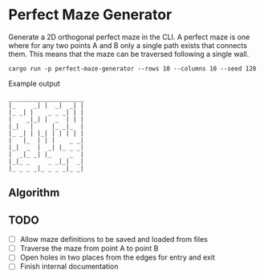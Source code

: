 # Perfect Maze Generator

Generate a 2D orthogonal perfect maze in the CLI. A perfect maze is one where for any
two points A and B only a single path exists that connects them. This means that the 
maze can be traversed following a single wall.

``` shell
cargo run -p perfect-maze-generator --rows 10 --columns 10 --seed 128
```

Example output
``` text
_____________________
|_     _| |  _|  _| |
|_ _| |    _ _ _| | |
|    _|_| |  _  | | |
|_|   |     |_ _|_  |
|_ _| | |_| | | | | |
|   |_  | | |    _ _|
|_|  _  |  _| |_ _ _|
|  _|_ _| |_     _  |
|_|_ _     _ _|_|  _|
|_ _ _ _|_ _ _ _|_ _|
```

## Algorithm


## TODO

- [ ] Allow maze definitions to be saved and loaded from files
- [ ] Traverse the maze from point A to point B
- [ ] Open holes in two places from the edges for entry and exit
- [ ] Finish internal documentation